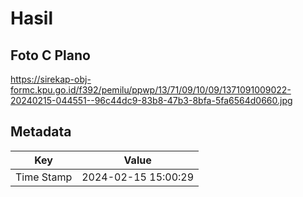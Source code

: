 # Hasil

## Foto C Plano

https://sirekap-obj-formc.kpu.go.id/f392/pemilu/ppwp/13/71/09/10/09/1371091009022-20240215-044551--96c44dc9-83b8-47b3-8bfa-5fa6564d0660.jpg


## Metadata

| Key        | Value               |
| ---------- | ------------------- |
| Time Stamp | 2024-02-15 15:00:29 |



